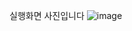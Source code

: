 실행화면 사진입니다
![image](https://github.com/user-attachments/assets/1dba3064-7f6c-4249-a4c4-19fc8ce4923e)

